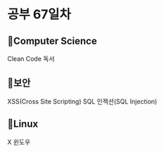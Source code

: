 <h1>공부 67일차</h1>


<h2>📌Computer Science</h2>
Clean Code 독서

<h2>📌보안</h2>
XSS(Cross Site Scripting)
SQL 인젝션(SQL Injection)

<h2>📌Linux</h2>
X 윈도우